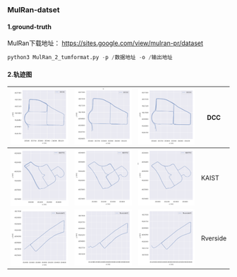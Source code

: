 ### MulRan-datset

#### 1.ground-truth

MulRan下载地址： https://sites.google.com/view/mulran-pr/dataset

```python
python3 MulRan_2_tumformat.py -p /数据地址 -o /输出地址
```

#### 2.轨迹图

| ![](https://github.com/HIT-Ygq/MulRan_dataset/blob/main/picture/DCC01.png)      | ![](https://github.com/HIT-Ygq/MulRan_dataset/blob/main/picture/DCC02.png)      | ![](https://github.com/HIT-Ygq/MulRan_dataset/blob/main/picture/DCC03.png)      | DCC      |
| ------------------------------------------------------------ | ------------------------------------------------------------ | ------------------------------------------------------------ | -------- |
| ![](https://github.com/HIT-Ygq/MulRan_dataset/blob/main/picture/KAIST01.png)    | ![](https://github.com/HIT-Ygq/MulRan_dataset/blob/main/picture/KAIST02.png)    | ![](https://github.com/HIT-Ygq/MulRan_dataset/blob/main/picture/KAIST03.png)    | KAIST    |
| ![](https://github.com/HIT-Ygq/MulRan_dataset/blob/main/picture/Riverside01.png) | ![](https://github.com/HIT-Ygq/MulRan_dataset/blob/main/picture/Riverside02.png) | ![](https://github.com/HIT-Ygq/MulRan_dataset/blob/main/picture/Riverside03.png) | Rverside |

